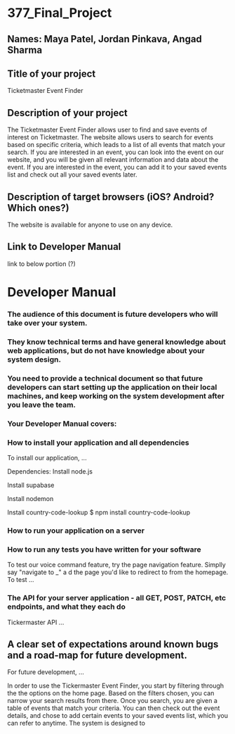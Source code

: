 # 377_Final_Project

## Names: Maya Patel, Jordan Pinkava, Angad Sharma

## Title of your project
Ticketmaster Event Finder
## Description of your project
The Ticketmaster Event Finder allows user to find and save events of interest on Ticketmaster. 
The website allows users to search for events based on specific criteria, which leads to a list of all events that match your search. 
If you are interested in an event, you can look into the event on our website, and you will be given all relevant information and data about the event. 
If you are interested in the event, you can add it to your saved events list and check out all your saved events later. 
## Description of target browsers (iOS? Android? Which ones?)
The website is available for anyone to use on any device.
## Link to Developer Manual
link to below portion (?)


# Developer Manual 
### The audience of this document is future developers who will take over your system.
### They know technical terms and have general knowledge about web applications, but do not have knowledge about your system design.


### You need to provide a technical document so that future developers can start setting up the application on their local machines, and keep working on the system development after you leave the team.


### Your Developer Manual covers:
### How to install your application and all dependencies
To install our application, ...

Dependencies: 
Install node.js


Install supabase


Install nodemon


Install country-code-lookup
   $ npm install country-code-lookup
### How to run your application on a server


### How to run any tests you have written for your software
To test our voice command feature, try the page navigation feature. Simplly say "navigate to _" a d the page you'd like to redirect to from the homepage.
To test ...

### The API for your server application - all GET, POST, PATCH, etc endpoints, and what they each do
Tickermaster API ...

## A clear set of expectations around known bugs and a road-map for future development.
For future development, ...


In order to use the Tickermaster Event Finder, you start by filtering through the the options on the home page. Based on the filters chosen, you can narrow your search results from there. Once you search, you are given a table of events that match your criteria. You can then check out the event details, and chose to add certain events to your saved events list, which you can refer to anytime. 
The system is designed to 
